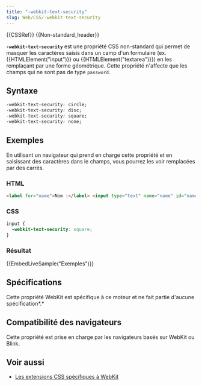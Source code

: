 ```yaml
---
title: "-webkit-text-security"
slug: Web/CSS/-webkit-text-security
---
```


{{CSSRef}} {{Non-standard_header}}

**`-webkit-text-security`** est une propriété CSS non-standard qui permet de masquer les caractères saisis dans un camp d'un formulaire (ex. {{HTMLElement("input")}} ou {{HTMLElement("textarea")}}) en les remplaçant par une forme géométrique. Cette propriété n'affecte que les champs qui ne sont pas de type `password`.

## Syntaxe

```css
-webkit-text-security: circle;
-webkit-text-security: disc;
-webkit-text-security: square;
-webkit-text-security: none;
```

## Exemples

En utilisant un navigateur qui prend en charge cette propriété et en saisissant des caractères dans le champs, vous pourrez les voir remplacées par des carrés.

### HTML

```html
<label for="name">Nom :</label> <input type="text" name="name" id="name" />
```

### CSS

```css
input {
  -webkit-text-security: square;
}
```

### Résultat

{{EmbedLiveSample("Exemples")}}

## Spécifications

Cette propriété WebKit est spécifique à ce moteur et ne fait partie d'aucune spécification*.*

## Compatibilité des navigateurs

Cette propriété est prise en charge par les navigateurs basés sur WebKit ou Blink.

## Voir aussi

- [Les extensions CSS spécifiques à WebKit](/fr/docs/Web/CSS/WebKit_Extensions)
